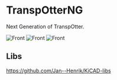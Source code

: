 # TranspOtterNG

Next Generation of TranspOtter.

![Front](https://raw.githubusercontent.com/Jan--Henrik/TranspOtterNG/master/Image/front.png)
![Front](https://raw.githubusercontent.com/Jan--Henrik/TranspOtterNG/master/Image/bottom.png)
![Front](https://raw.githubusercontent.com/Jan--Henrik/TranspOtterNG/master/Image/side.png)

## Libs

https://github.com/Jan--Henrik/KiCAD-libs
